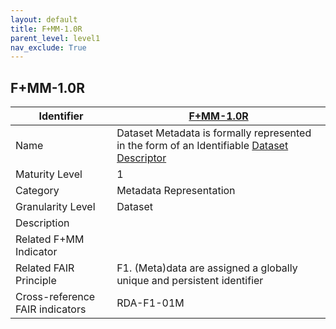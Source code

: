 ```yaml
---
layout: default
title: F+MM-1.0R
parent_level: level1
nav_exclude: True
---
```


## F+MM-1.0R

| Identifier | [F+MM-1.0R](https://github.com/FAIRplus/Data-Maturity/edit/v0.3/docs/_indicators/A.%20F+MM-1.0R.md) |
| ---------- | ----------|
| Name | Dataset Metadata is formally represented in the form of an Identifiable [Dataset Descriptor](https://fairplus.github.io/Data-Maturity/docs/Glossary/#dataset-descriptor)  |
| Maturity Level | 1 |
| Category | Metadata Representation |
| Granularity Level | Dataset |
| Description |  |
| Related F+MM Indicator| |
| Related FAIR Principle | F1. (Meta)data are assigned a globally unique and persistent identifier |
| Cross-reference FAIR indicators | RDA-F1-01M |

